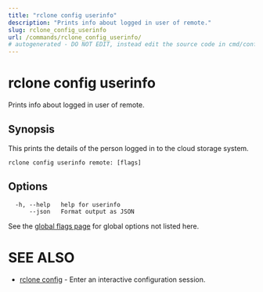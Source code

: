 ```yaml
---
title: "rclone config userinfo"
description: "Prints info about logged in user of remote."
slug: rclone_config_userinfo
url: /commands/rclone_config_userinfo/
# autogenerated - DO NOT EDIT, instead edit the source code in cmd/config/userinfo/ and as part of making a release run "make commanddocs"
---
```

# rclone config userinfo

Prints info about logged in user of remote.

## Synopsis


This prints the details of the person logged in to the cloud storage
system.


```
rclone config userinfo remote: [flags]
```

## Options

```
  -h, --help   help for userinfo
      --json   Format output as JSON
```


See the [global flags page](/flags/) for global options not listed here.

# SEE ALSO

* [rclone config](/commands/rclone_config/)	 - Enter an interactive configuration session.

